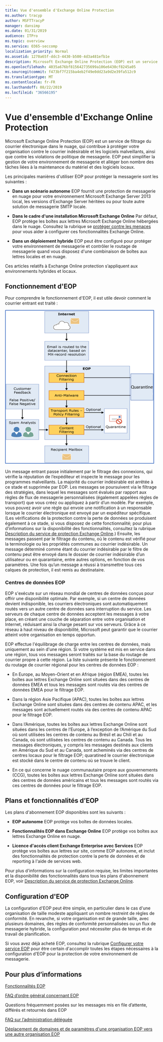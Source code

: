 ```yaml
---
title: Vue d'ensemble d'Exchange Online Protection
ms.author: tracyp
author: MSFTTracyP
manager: dansimp
ms.date: 01/31/2019
audience: ITPro
ms.topic: overview
ms.service: O365-seccomp
localization_priority: Normal
ms.assetid: 1270a65f-ddc3-4430-b500-4d3a481efb1e
description: Microsoft Exchange Online Protection (EOP) est un service de filtrage du courrier électronique dans le nuage, qui contribue à protéger votre organisation contre le courrier indésirable et les logiciels malveillants, ainsi que contre les violations de politique de messagerie.
ms.openlocfilehash: 4035a676bf815642735699a106e6430cf8245a05
ms.sourcegitcommit: f473bf7f215ba4eb2f49e0dd23a9d2e39fa512c9
ms.translationtype: MT
ms.contentlocale: fr-FR
ms.lasthandoff: 08/22/2019
ms.locfileid: "36566195"
---
```

# <a name="exchange-online-protection-overview"></a>Vue d'ensemble d'Exchange Online Protection

Microsoft Exchange Online Protection (EOP) est un service de filtrage du courrier électronique dans le nuage, qui contribue à protéger votre organisation contre le courrier indésirable et les logiciels malveillants, ainsi que contre les violations de politique de messagerie. EOP peut simplifier la gestion de votre environnement de messagerie et alléger bon nombre des tâches liées à la maintenance du matériel et des logiciels locaux.
  
Les principales manières d'utiliser EOP pour protéger la messagerie sont les suivantes :
  
- **Dans un scénario autonome** EOP fournit une protection de messagerie en nuage pour votre environnement Microsoft Exchange Server 2013 local, les versions d’Exchange Server héritées ou pour toute autre solution de messagerie SMTP locale. 
    
- **Dans le cadre d'une installation Microsoft Exchange Online** Par défaut, EOP protège les boîtes aux lettres Microsoft Exchange Online hébergées dans le nuage. Consultez la rubrique se [protéger contre les menaces](../protect-against-threats.md) pour vous aider à configurer ces fonctionnalités Exchange Online. 
    
- **Dans un déploiement hybride** EOP peut être configuré pour protéger votre environnement de messagerie et contrôler le routage de messagerie quand vous disposez d'une combinaison de boîtes aux lettres locales et en nuage. 

Ces articles relatifs à Exchange Online protection s’appliquent aux environnements hybrides et locaux. 
    
## <a name="how-eop-works"></a>Fonctionnement d'EOP

Pour comprendre le fonctionnement d'EOP, il est utile devoir comment le courrier entrant est traité :

![Processus de messagerie dans EOP.](../media/GitHubBugs/emailprocessingineop.png)
  
Un message entrant passe initialement par le filtrage des connexions, qui vérifie la réputation de l’expéditeur et inspecte le message pour les programmes malveillants. La majorité du courrier indésirable est arrêtée à ce stade et supprimée par EOP. Les messages se poursuivent via le filtrage des stratégies, dans lequel les messages sont évalués par rapport aux règles de flux de messagerie personnalisées (également appelées règles de transport) que vous créez ou appliquez à partir d’un modèle. Par exemple, vous pouvez avoir une règle qui envoie une notification à un responsable lorsque le courrier électronique est envoyé par un expéditeur spécifique. (Les vérifications de la protection contre la perte de données se produisent également à ce stade, si vous disposez de cette fonctionnalité; pour plus d’informations sur la disponibilité des fonctionnalités, consultez la rubrique [Description du service de protection Exchange Online](https://go.microsoft.com/fwlink/p/?LinkId=320619).) Ensuite, les messages passent par le filtrage du contenu, où le contenu est vérifié pour la terminologie ou les propriétés communes au courrier indésirable. Un message déterminé comme étant du courrier indésirable par le filtre de contenu peut être envoyé dans le dossier de courrier indésirable d’un utilisateur ou en quarantaine, entre autres options, en fonction de vos paramètres. Une fois qu’un message a réussi à transmettre tous ces calques de protection, il est remis au destinataire.
  
### <a name="eop-datacenters"></a>Centres de données EOP

EOP s'exécute sur un réseau mondial de centres de données conçus pour offrir une disponibilité optimale. Par exemple, si un centre de données devient indisponible, les courriers électroniques sont automatiquement routés vers un autre centre de données sans interruption du service. Les serveurs de chaque centre de données acceptent les messages à votre place, en créant une couche de séparation entre votre organisation et Internet, réduisant ainsi la charge pesant sur vos serveurs. Grâce à ce réseau à haut niveau de disponibilité, Microsoft peut garantir que le courrier atteint votre organisation en temps opportun. 
  
EOP effectue l'équilibrage de charge entre les centres de données, mais uniquement au sein d'une région. Si votre système est mis en service dans une région, tous vos messages seront traités sur la base du routage de courrier propre à cette région. La liste suivante présente le fonctionnement du routage de courrier régional pour les centres de données EOP :
  
    
- En Europe, au Moyen-Orient et en Afrique (région EMEA), toutes les boîtes aux lettres Exchange Online sont situées dans des centres de données EMEA et tous les messages sont routés via des centres de données EMEA pour le filtrage EOP.
    
- Dans la région Asie Pacifique (APAC), toutes les boîtes aux lettres Exchange Online sont situées dans des centres de contenu APAC, et les messages sont actuellement routés via des centres de contenu APAC pour le filtrage EOP.

- Dans l’Amérique, toutes les boîtes aux lettres Exchange Online sont situées dans les centres de l’Europe, à l’exception de l’Amérique du Sud où sont utilisées les centres de contenu au Brésil et au Chili et au Canada, où sont utilisées les centres de contenu au Canada. Tous les messages électroniques, y compris les messages destinés aux clients en Amérique du Sud et au Canada, sont acheminés via des centres de centres locaux pour le filtrage EOP; quaratined le courrier électronique est stocké dans le centre de contenu où se trouve le client.
    
- En ce qui concerne le nuage communautaire propre aux gouvernements (CCG), toutes les boîtes aux lettres Exchange Online sont situées dans des centres de données américains et tous les messages sont routés via ces centres de données pour le filtrage EOP.
    
## <a name="eop-plans-and-features"></a>Plans et fonctionnalités d’EOP

Les plans d'abonnement EOP disponibles sont les suivants :
  
- **EOP autonome** EOP protège vos boîtes de données locales. 
    
- **Fonctionnalités EOP dans Exchange Online** EOP protège vos boîtes aux lettres Exchange Online en nuage. 
    
- **Licence d'accès client Exchange Enterprise avec Services** EOP protège vos boîtes aux lettres sur site, comme EOP autonome, et inclut des fonctionnalités de protection contre la perte de données et de reporting à l'aide de services web. 
    
Pour plus d'informations sur la configuration requise, les limites importantes et la disponibilité des fonctionnalités dans tous les plans d'abonnement EOP, voir [Description du service de protection Exchange Online](https://go.microsoft.com/fwlink/p/?LinkId=320619).
  
## <a name="setting-up-eop"></a>Configuration d'EOP

La configuration d'EOP peut être simple, en particulier dans le cas d'une organisation de taille modeste appliquant un nombre restreint de règles de conformité. En revanche, si votre organisation est de grande taille, avec plusieurs domaines, des règles de conformité personnalisées ou un flux de messagerie hybride, la configuration peut nécessiter plus de temps et de travail de planification.
  
Si vous avez déjà acheté EOP, consultez la rubrique [Configurer votre service EOP](set-up-your-eop-service.md) pour être certain d'accomplir toutes les étapes nécessaires à la configuration d'EOP pour la protection de votre environnement de messagerie. 
  
## <a name="for-more-information"></a>Pour plus d’informations

[Fonctionnalités EOP](eop-features.md)
  
[FAQ d’ordre général concernant EOP](eop-general-faq.md)
  
Questions fréquemment posées sur les messages mis en file d’attente, différés et retournés dans EOP
  
[FAQ sur l’administration déléguée](delegated-administration-faq.md)
  
[Déplacement de domaines et de paramètres d'une organisation EOP vers une autre organisation EOP](move-domains-and-settings-from-one-eop-organization-to-another-eop-organization.md)
  

